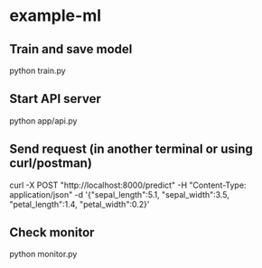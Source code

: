 # example-ml

## Train and save model
python train.py

## Start API server
python app/api.py

## Send request (in another terminal or using curl/postman)
curl -X POST "http://localhost:8000/predict" -H "Content-Type: application/json" -d '{"sepal_length":5.1, "sepal_width":3.5, "petal_length":1.4, "petal_width":0.2}'

##  Check monitor
python monitor.py

